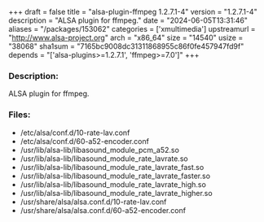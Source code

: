 +++
draft = false
title = "alsa-plugin-ffmpeg 1.2.7.1-4"
version = "1.2.7.1-4"
description = "ALSA plugin for ffmpeg."
date = "2024-06-05T13:31:46"
aliases = "/packages/153062"
categories = ['xmultimedia']
upstreamurl = "http://www.alsa-project.org"
arch = "x86_64"
size = "14540"
usize = "38068"
sha1sum = "7165bc9008dc31311868955c86f0fe457947fd9f"
depends = "['alsa-plugins>=1.2.7.1', 'ffmpeg>=7.0']"
+++
### Description: 
ALSA plugin for ffmpeg.

### Files: 
* /etc/alsa/conf.d/10-rate-lav.conf
* /etc/alsa/conf.d/60-a52-encoder.conf
* /usr/lib/alsa-lib/libasound_module_pcm_a52.so
* /usr/lib/alsa-lib/libasound_module_rate_lavrate.so
* /usr/lib/alsa-lib/libasound_module_rate_lavrate_fast.so
* /usr/lib/alsa-lib/libasound_module_rate_lavrate_faster.so
* /usr/lib/alsa-lib/libasound_module_rate_lavrate_high.so
* /usr/lib/alsa-lib/libasound_module_rate_lavrate_higher.so
* /usr/share/alsa/alsa.conf.d/10-rate-lav.conf
* /usr/share/alsa/alsa.conf.d/60-a52-encoder.conf
